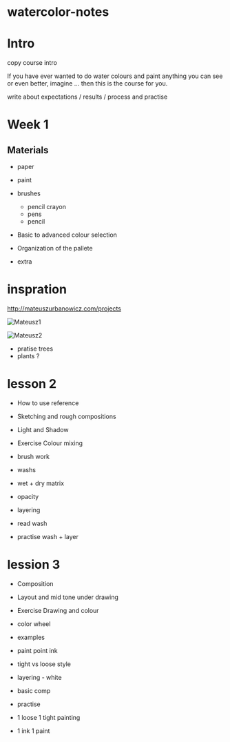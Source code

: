 # watercolor-notes

# Intro 

copy course intro

If you have ever wanted to do water colours and paint anything you can see or even better, imagine 
… then this is the course for you.

write about expectations / results / process and practise

# Week 1

## Materials
- paper 
- paint 
- brushes
  - pencil crayon
  - pens
  - pencil
- Basic to advanced colour selection
- Organization of the pallete

- extra 

# inspration

http://mateuszurbanowicz.com/projects

![Mateusz1](http://78.media.tumblr.com/003419250833093404a5239253d0fded/tumblr_ow1yq0n8CT1tin44bo1_1280.jpg)

![Mateusz2](https://mir-s3-cdn-cf.behance.net/project_modules/fs/907a4638509915.576412ca9408b.jpg)

- pratise trees 
- plants ?

# lesson 2

- How to use reference
- Sketching and rough compositions
- Light and Shadow
- Exercise Colour mixing

- brush work
- washs 
- wet + dry matrix 
- opacity
- layering 

- read wash 
- practise wash + layer

# lession 3

- Composition
- Layout and mid tone under drawing
- Exercise Drawing and colour


- color wheel
- examples 
- paint point ink 
- tight vs loose style 
- layering - white 
- basic comp

- practise 
- 1 loose 1 tight painting 
- 1 ink 1 paint

